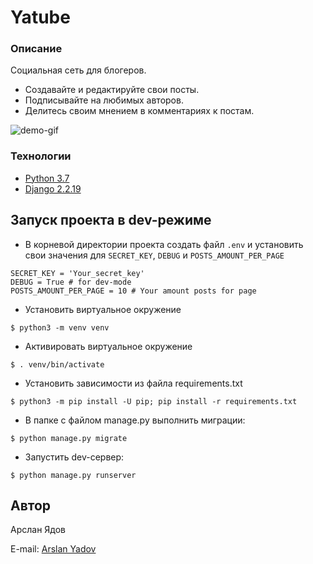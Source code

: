 # Yatube
### Описание
Социальная сеть для блогеров.

* Создавайте и редактируйте свои посты.
* Подписывайте на любимых авторов.
* Делитесь своим мнением в комментариях к постам.

![demo-gif](https://github.com/ArslanYadov/hw05_final/blob/master/presentation/yatube_presentation.gif)
### Технологии
* [Python 3.7](https://docs.python.org/3.7/)
* [Django 2.2.19](https://docs.djangoproject.com/en/4.1/)
## Запуск проекта в dev-режиме
- В корневой директории проекта создать файл ```.env``` и установить свои значения для ```SECRET_KEY```, ```DEBUG``` и ```POSTS_AMOUNT_PER_PAGE```
```
SECRET_KEY = 'Your_secret_key'
DEBUG = True # for dev-mode
POSTS_AMOUNT_PER_PAGE = 10 # Your amount posts for page
```
- Установить виртуальное окружение
```
$ python3 -m venv venv
```
- Активировать виртуальное окружение
```
$ . venv/bin/activate
```
- Установить зависимости из файла requirements.txt
```
$ python3 -m pip install -U pip; pip install -r requirements.txt
```
- В папке с файлом manage.py выполнить миграции:
```
$ python manage.py migrate
```
- Запустить dev-сервер:
```
$ python manage.py runserver
```
## Автор
Арслан Ядов

E-mail: [Arslan Yadov](mailto:arsyy90@gmail.com?subject=%20Yatube%20project)
